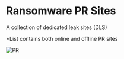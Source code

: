 # Ransomware PR Sites

A collection of dedicated leak sites (DLS)

*List contains both online and offline PR sites

![PR](https://user-images.githubusercontent.com/18624685/137061053-af3e11c7-d4e0-4237-86f5-cabeb32846f9.jpg)

